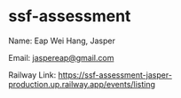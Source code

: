 # ssf-assessment
Name: Eap Wei Hang, Jasper

Email: jaspereap@gmail.com

Railway Link: https://ssf-assessment-jasper-production.up.railway.app/events/listing